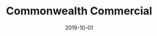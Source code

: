 ---
title: Commonwealth Commercial
layout: work.liquid
tags: work
tech: Wordpress, Google Maps API, Foundation CSS
link: https://commonwealthcommercial.com
date: 2019-10-01
completeDate: October 2019
image: /img/commonwealth.png
description: Commonwealth Commercial had very big ambitions with the site. Rather than using the normal IDX system of managing properties, they opted for housing all their data in Salesforce. The company I worked for at the time tasked me with building the front end of this site, pulling data from the Wordpress backend, displaying real estate opportunities and plotting them on the accompanying map via Google Maps Javascript API. These features required an AJAX call to query the data and pull new information based on search parameters without reloading the page.
---